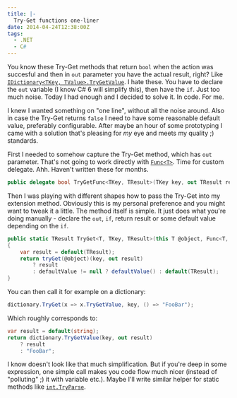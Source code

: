 ```yaml
---
title: |-
  Try-Get functions one-liner
date: 2014-04-24T12:38:00Z
tags:
  - .NET
  - C#
---
```

You know these Try-Get methods that return `bool` when the action was succesful and then in `out` parameter you have the actual result, right? Like [`IDictionary<TKey, TValue>.TryGetValue`][1]. I hate these. You have to declare the `out` variable (I know C# 6 will simplify this), then have the `if`. Just too much noise. Today I had enough and I decided to solve it. In code. For me.

<!-- excerpt -->

I knew I wanted something on "one line", without all the noise around. Also in case the Try-Get returns `false` I need to have some reasonable default value, preferably configurable. After maybe an hour of some prototyping I came with a solution that's pleasing for _my_ eye and meets my quality ;) standards.

First I needed to somehow capture the Try-Get method, which has `out` parameter. That's not going to work directly with [`Func<T>`][2]. Time for custom delegate. Ahh. Haven't written these for months.

```csharp
public delegate bool TryGetFunc<TKey, TResult>(TKey key, out TResult result);
```

Then I was playing with different shapes how to pass the Try-Get into my extension method. Obviously this is my personal preference and you might want to tweak it a little. The method itself is simple. It just does what you're doing manually - declare the `out`, `if`, return result or some default value depending on the `if`.

```csharp
public static TResult TryGet<T, TKey, TResult>(this T @object, Func<T, TryGetFunc<TKey, TResult>> tryGet, TKey key, Func<TResult> defaultValue = null)
{
	var result = default(TResult);
	return tryGet(@object)(key, out result)
		? result
		: defaultValue != null ? defaultValue() : default(TResult);
}
```

You can then call it for example on a dictionary:

```csharp
dictionary.TryGet(x => x.TryGetValue, key, () => "FooBar");
```

Which roughly corresponds to:

```csharp
var result = default(string);
return dictionary.TryGetValue(key, out result)
	? result
	: "FooBar";
```

I know doesn't look like that much simplification. But if you're deep in some expression, one simple call makes you code flow much nicer (instead of "polluting" ;) it with variable etc.). Maybe I'll write similar helper for static methods like [`int.TryParse`][3].

[1]: http://msdn.microsoft.com/en-us/library/bb299639(v=vs.110).aspx
[2]: http://msdn.microsoft.com/en-us/library/bb534960(v=vs.110).aspx
[3]: http://msdn.microsoft.com/en-us/library/f02979c7(v=vs.110).aspx